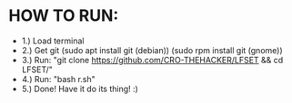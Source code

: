 # HOW TO RUN:

- 1.) Load terminal
- 2.) Get git (sudo apt install git (debian)) (sudo rpm install git (gnome))
- 3.) Run: "git clone https://github.com/CRO-THEHACKER/LFSET && cd LFSET/"
- 4.) Run: "bash r.sh"
- 5.) Done! Have it do its thing! :)
